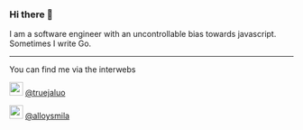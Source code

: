 ### Hi there 👋

I am a software engineer with an uncontrollable bias towards javascript. Sometimes I write Go.

<hr />

You can find me via the interwebs


<img width=24 height=24 src="https://user-images.githubusercontent.com/5900810/93980578-772be880-fd87-11ea-92e4-3a36f026d149.png" />   [@truejaluo](https://twitter.com/truejaluo)

<img width=24 height=24 src="https://user-images.githubusercontent.com/5900810/93981069-223ca200-fd88-11ea-9499-da5015b04583.png"/>  [@alloysmila](https://www.linkedin.com/in/alloysmila/)
